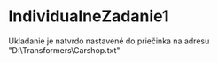 # IndividualneZadanie1
Ukladanie je natvrdo nastavené do priečinka na adresu "D:\Transformers\Carshop.txt"
